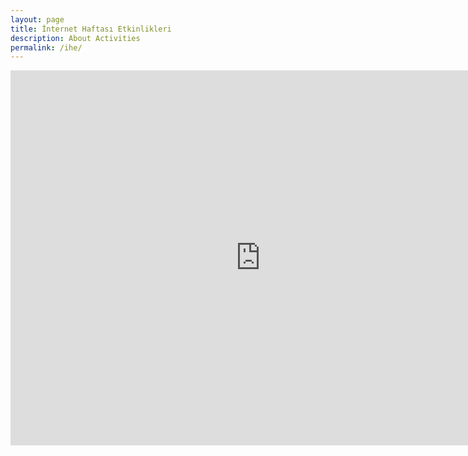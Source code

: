 ```yaml
---
layout: page
title: İnternet Haftası Etkinlikleri
description: About Activities
permalink: /ihe/
---
```

<iframe src="https://calendar.google.com/calendar/embed?src=mucyberlab%40gmail.com&ctz=Europe%2FIstanbul&	mode=DAY&amp;dates=20180411/20180411&amp;showNav=0&amp;showPrint=0&amp;showDate=0&amp;showTabs=0&amp;showCalendars=0&amp;showTz=0&amp;bgcolor=%23FFFFFF&amp;color=%23000000&amp;" style="border-width: 0" width="800" height="600" frameborder="0" scrolling="no"></iframe>
